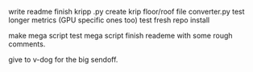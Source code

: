 write readme
finish kripp .py
create krip floor/roof file converter.py
test longer metrics (GPU specific ones too)
test fresh repo install

make mega script
test mega script
finish reademe with some rough comments.

give to v-dog for the big sendoff.